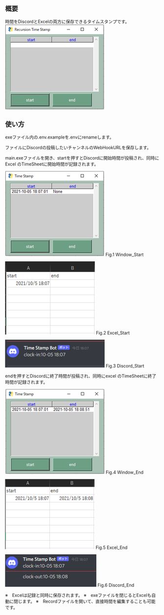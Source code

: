 ## 概要
時間をDiscordとExcelの両方に保存できるタイムスタンプです。
![](img/window_1.png)

## 使い方
exeファイル内の.env.exampleを.envにrenameします。

ファイルにDiscordの投稿したいチャンネルのWebHookURLを保存します。

main.exeファイルを開き、startを押すとDiscordに開始時間が投稿され、同時にExcel
のTimeSheetに開始時間が記録されます。

![](img/window_2.png)
Fig.1 Window_Start

![](img/excel_1.png)
Fig.2 Excel_Start

![](img/discord_1.png)
Fig.3 Discord_Start

endを押すとDiscordに終了時間が投稿され、同時にexcel
のTimeSheetに終了時間が記録されます。

![](img/window_3.png)
Fig.4 Window_End

![](img/excel_2.png)
Fig.5 Excel_End

![](img/discord_2.png)
Fig.6 Discord_End

※　Excelは記録と同時に保存されます。
※　exeファイルを閉じるとExcelも自動に閉じます。
※　Recordファイルを開いて、直接時間を編集することも可能です。